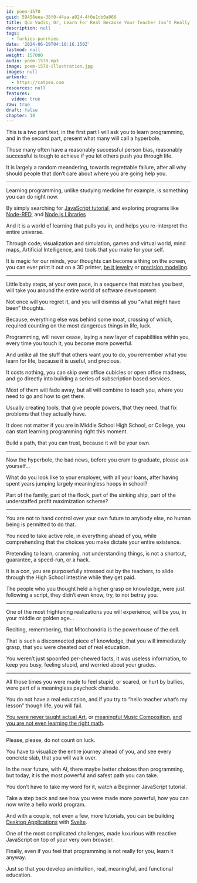 ```yaml
---
id: poem-1570
guid: 59458eea-38f0-44aa-a024-4f0e1db0a066
title: Quo Vadis; Or, Learn For Real Because Your Teacher Isn’t Really Trying To Teach You
description: null
tags:
  - furkies-purrkies
date: '2024-06-19T04:10:16.150Z'
lastmod: null
weight: 157000
audio: poem-1570.mp3
image: poem-1570-illustration.jpg
images: null
artwork:
  - https://catpea.com
resources: null
features:
  video: true
raw: true
draft: false
chapter: 10
---
```



This is a two part text, in the first part I will ask you to learn programming,
and in the second part, present what many will call a hyperbole.

Those many often have a reasonably successful person bias,
reasonably successful is tough to achieve if you let others push you through life.

It is largely a random meandering, towards regrettable failure,
after all why should people that don’t care about where you are going help you.

---

Learning programming, unlike studying medicine for example,
is something you can do right now.

By simply searching for [JavaScript tutorial][T],
and exploring programs like [Node-RED][R], and [Node.js Libraries][N]

And it is a world of learning that pulls you in,
and helps you re-interpret the entire universe.

Through code; visualization and simulation, games and virtual world,
mind maps, Artificial Intelligence, and tools that you make for your self.

It is magic for our minds, your thoughts can become a thing on the screen,
you can ever print it out on a 3D printer, [be it jewelry][J] or [precision modeling][M].

---

Little baby steps, at your own pace, in a sequence that matches you best,
will take you around the entire world of software development.

Not once will you regret it,
and you will dismiss all you “what might have been” thoughts.

Because, everything else was behind some moat,
crossing of which, required counting on the most dangerous things in life, luck.

Programming, will never cease, laying a new layer of capabilities within you,
every time you touch it, you become more powerful.

And unlike all the stuff that others want you to do,
you remember what you learn for life, because it is useful, and precious.

It costs nothing, you can skip over office cubicles or open office madness,
and go directly into building a series of subscription based services.

Most of them will fade away, but all will combine to teach you,
where you need to go and how to get there.

Usually creating tools, that give people powers, that they need,
that fix problems that they actually have.

It does not matter if you are in Middle School High School, or College,
you can start learning programming right this moment.

Build a path, that you can trust,
because it will be your own.

---

Now the hyperbole, the bad news,
before you cram to graduate, please ask yourself...

What do you look like to your employer, with all your loans,
after having spent years jumping largely meaningless hoops in school?

Part of the family, part of the flock, part of the sinking ship,
part of the understaffed profit maximization scheme?

---

You are not to hand control over your own future to anybody else,
no human being is permitted to do that.

You need to take active role, in everything ahead of you,
while comprehending that the choices you make dictate your entire existence.

Pretending to learn, cramming, not understanding things,
is not a shortcut, guarantee, a speed-run, or a hack.

It is a con, you are purposefully stressed out by the teachers,
to slide through the High School intestine while they get paid.

The people who you thought held a higher grasp on knowledge,
were just following a script, they didn’t even know, try, to not betray you.

---

One of the most frightening realizations you will experience,
will be you, in your middle or golden age…

Reciting, remembering,
that Mitochondria is the powerhouse of the cell.

That is such a disconnected piece of knowledge,
that you will immediately grasp, that you were cheated out of real education.

You weren’t just spoonfed per-chewed facts, it was useless information,
to keep you busy, feeling stupid, and worried about your grades.

---

All those times you were made to feel stupid, or scared,
or hurt by bullies, were part of a meaningless paycheck charade.

You do not have a real education,
and if you try to “hello teacher what’s my lesson” though life, you will fail.

[You were never taught actual Art][0], or [meaningful Music Composition][1],
[and you are not even learning the right math][2].

---

Please, please,
do not count on luck.

You have to visualize the entire journey ahead of you,
and see every concrete slab, that you will walk over.

In the near future, with AI, there maybe better choices than programming,
but today, it is the most powerful and safest path you can take.

You don’t have to take my word for it,
watch a Beginner JavaScript tutorial.

Take a step back and see how you were made more powerful,
how you can now write a hello world program.

And with a couple, not even a few, more tutorials,
you can be building [Desktop Applications][E] with [Svelte][S].

One of the most complicated challenges,
made luxurious with reactive JavaScript on top of your very own browser.

Finally, even if you feel that programming is not really for you,
learn it anyway.

Just so that you develop an intuition,
real, meaningful, and functional education.

[J]: https://www.youtube.com/results?search_query=Blender+Jewelry
[M]: https://www.youtube.com/results?search_query=Blender+Precision+Modelling
[T]: https://www.youtube.com/results?search_query=JavaScript+Tutorial
[R]: https://www.youtube.com/results?search_query=Node-RED+Tutorial
[N]: https://github.com/sindresorhus/awesome-nodejs
[0]: https://www.youtube.com/results?search_query=paint+using+art+projector
[1]: https://www.youtube.com/watch?v=0sRvkaxh8EU
[2]: https://github.com/Experience-Monks/math-as-code
[E]: https://www.youtube.com/results?search_query=Electron+js+Tutorial
[S]: https://www.youtube.com/results?search_query=Svelte+Tutorial
